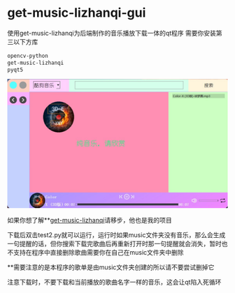# get-music-lizhanqi-gui
使用get-music-lizhanqi为后端制作的音乐播放下载一体的qt程序
需要你安装第三以下方库
```
opencv-python
get-music-lizhanqi
pyqt5
```
![测试图片](./test_img.jpg)

如果你想了解**[get-music-lizhanqi](https://github.com/lzq-hopego/get-music-lizhanqi)请移步，他也是我的项目

下载后双击test2.py就可以运行，运行时如果music文件夹没有音乐，那么会生成一句提醒的话，但你搜索下载完歌曲后再重新打开时那一句提醒就会消失，暂时也不支持在程序中直接删除歌曲需要你在自己在music文件夹中删除


**需要注意的是本程序的歌单是由music文件夹创建的所以请不要尝试删掉它


注意下载时，不要下载和当前播放的歌曲名字一样的音乐，这会让qt陷入死循环
